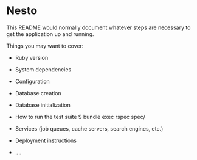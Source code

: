 # Nesto

This README would normally document whatever steps are necessary to get the
application up and running.

Things you may want to cover:

* Ruby version

* System dependencies

* Configuration

* Database creation

* Database initialization

* How to run the test suite
  $ bundle exec rspec spec/

* Services (job queues, cache servers, search engines, etc.)

* Deployment instructions

* ....
